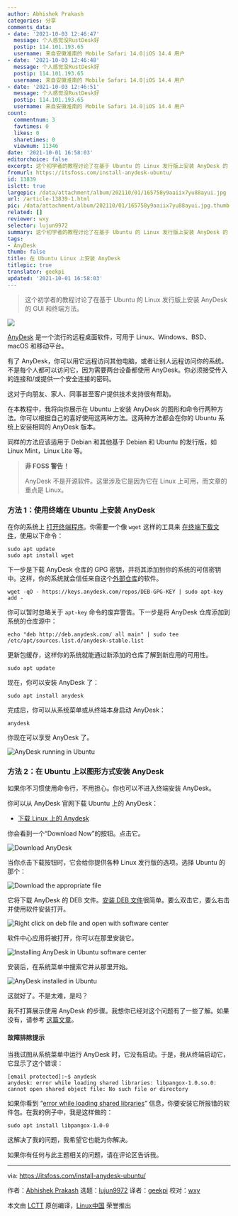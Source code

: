 ```yaml
---
author: Abhishek Prakash
categories: 分享
comments_data:
- date: '2021-10-03 12:46:47'
  message: 个人感觉没RustDesk好
  postip: 114.101.193.65
  username: 来自安徽淮南的 Mobile Safari 14.0|iOS 14.4 用户
- date: '2021-10-03 12:46:48'
  message: 个人感觉没RustDesk好
  postip: 114.101.193.65
  username: 来自安徽淮南的 Mobile Safari 14.0|iOS 14.4 用户
- date: '2021-10-03 12:46:51'
  message: 个人感觉没RustDesk好
  postip: 114.101.193.65
  username: 来自安徽淮南的 Mobile Safari 14.0|iOS 14.4 用户
count:
  commentnum: 3
  favtimes: 0
  likes: 0
  sharetimes: 0
  viewnum: 11346
date: '2021-10-01 16:58:03'
editorchoice: false
excerpt: 这个初学者的教程讨论了在基于 Ubuntu 的 Linux 发行版上安装 AnyDesk 的 GUI 和终端方法。
fromurl: https://itsfoss.com/install-anydesk-ubuntu/
id: 13839
islctt: true
largepic: /data/attachment/album/202110/01/165758y9aaiix7yu88ayui.jpg
url: /article-13839-1.html
pic: /data/attachment/album/202110/01/165758y9aaiix7yu88ayui.jpg.thumb.jpg
related: []
reviewer: wxy
selector: lujun9972
summary: 这个初学者的教程讨论了在基于 Ubuntu 的 Linux 发行版上安装 AnyDesk 的 GUI 和终端方法。
tags:
- AnyDesk
thumb: false
title: 在 Ubuntu Linux 上安装 AnyDesk
titlepic: true
translator: geekpi
updated: '2021-10-01 16:58:03'
---
```



> 
> 这个初学者的教程讨论了在基于 Ubuntu 的 Linux 发行版上安装 AnyDesk 的 GUI 和终端方法。
> 
> 
> 


![](/data/attachment/album/202110/01/165758y9aaiix7yu88ayui.jpg)


[AnyDesk](https://anydesk.com/en) 是一个流行的远程桌面软件，可用于 Linux、Windows、BSD、macOS 和移动平台。


有了 AnyDesk，你可以用它远程访问其他电脑，或者让别人远程访问你的系统。不是每个人都可以访问它，因为需要两台设备都使用 AnyDesk。你必须接受传入的连接和/或提供一个安全连接的密码。


这对于向朋友、家人、同事甚至客户提供技术支持很有帮助。


在本教程中，我将向你展示在 Ubuntu 上安装 AnyDesk 的图形和命令行两种方法。你可以根据自己的喜好使用这两种方法。这两种方法都会在你的 Ubuntu 系统上安装相同的 AnyDesk 版本。


同样的方法应该适用于 Debian 和其他基于 Debian 和 Ubuntu 的发行版，如 Linux Mint，Linux Lite 等。



> 
> **非 FOSS 警告！**
> 
> 
> AnyDesk 不是开源软件。这里涉及它是因为它在 Linux 上可用，而文章的重点是 Linux。
> 
> 
> 


### 方法 1：使用终端在 Ubuntu 上安装 AnyDesk


在你的系统上 [打开终端程序](https://itsfoss.com/open-terminal-ubuntu/)。你需要一个像 `wget` 这样的工具来 [在终端下载文件](https://itsfoss.com/download-files-from-linux-terminal/)，使用以下命令：



```
sudo apt update
sudo apt install wget

```

下一步是下载 AnyDesk 仓库的 GPG 密钥，并将其添加到你的系统的可信密钥中。这样，你的系统就会信任来自这个[外部仓库](https://itsfoss.com/adding-external-repositories-ubuntu/)的软件。



```
wget -qO - https://keys.anydesk.com/repos/DEB-GPG-KEY | sudo apt-key add -

```

你可以暂时忽略关于 `apt-key` 命令的废弃警告。下一步是将 AnyDesk 仓库添加到系统的仓库源中：



```
echo "deb http://deb.anydesk.com/ all main" | sudo tee /etc/apt/sources.list.d/anydesk-stable.list

```

更新包缓存，这样你的系统就能通过新添加的仓库了解到新应用的可用性。



```
sudo apt update

```

现在，你可以安装 AnyDesk 了：



```
sudo apt install anydesk

```

完成后，你可以从系统菜单或从终端本身启动 AnyDesk：



```
anydesk

```

你现在可以享受 AnyDesk 了。


![AnyDesk running in Ubuntu](/data/attachment/album/202110/01/165804j4vaipseiva7eaed.png)


### 方法 2：在 Ubuntu 上以图形方式安装 AnyDesk


如果你不习惯使用命令行，不用担心。你也可以不进入终端安装 AnyDesk。


你可以从 AnyDesk 官网下载 Ubuntu 上的 AnyDesk：


* [下载 Linux 上的 Anydesk](https://anydesk.com/en/downloads/linux)


你会看到一个“Download Now”的按钮。点击它。


![Download AnyDesk](/data/attachment/album/202110/01/165804v8tzol77sp5so1s2.jpg)


当你点击下载按钮时，它会给你提供各种 Linux 发行版的选项。选择 Ubuntu 的那个：


![Download the appropriate file](/data/attachment/album/202110/01/165805qp45zhcq4ss95qhi.jpg)


它将下载 AnyDesk 的 DEB 文件。[安装 DEB 文件](https://itsfoss.com/install-deb-files-ubuntu/)很简单。要么双击它，要么右击并使用软件安装打开。


![Right click on deb file and open with software center](/data/attachment/album/202110/01/165805vznqmvaqycz1csfm.png)


软件中心应用将被打开，你可以在那里安装它。


![Installing AnyDesk in Ubuntu software center](/data/attachment/album/202110/01/165805x9ii1cdwwdci3vi3.png)


安装后，在系统菜单中搜索它并从那里开始。


![AnyDesk installed in Ubuntu](/data/attachment/album/202110/01/165806pfxw85s5f10xx888.png)


这就好了。不是太难，是吗？


我不打算展示使用 AnyDesk 的步骤。我想你已经对这个问题有了一些了解。如果没有，请参考 [这篇文章](https://support.anydesk.com/Access)。


#### 故障排除提示


当我试图从系统菜单中运行 AnyDesk 时，它没有启动。于是，我从终端启动它，它显示了这个错误：



```
[email protected]:~$ anydesk
anydesk: error while loading shared libraries: libpangox-1.0.so.0: cannot open shared object file: No such file or directory

```

如果你看到 “[error while loading shared libraries](https://itsfoss.com/solve-open-shared-object-file-quick-tip/)” 信息，你要安装它所报错的软件包。在我的例子中，我是这样做的：



```
sudo apt install libpangox-1.0-0

```

这解决了我的问题，我希望它也能为你解决。


如果你有任何与此主题相关的问题，请在评论区告诉我。




---


via: <https://itsfoss.com/install-anydesk-ubuntu/>


作者：[Abhishek Prakash](https://itsfoss.com/author/abhishek/) 选题：[lujun9972](https://github.com/lujun9972) 译者：[geekpi](https://github.com/geekpi) 校对：[wxy](https://github.com/wxy)


本文由 [LCTT](https://github.com/LCTT/TranslateProject) 原创编译，[Linux中国](https://linux.cn/) 荣誉推出